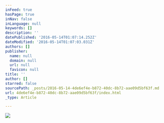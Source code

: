 ```yaml
---
inFeed: true
hasPage: true
inNav: false
inLanguage: null
keywords: []
description: ''
datePublished: '2016-05-14T01:07:14.252Z'
dateModified: '2016-05-14T01:07:03.031Z'
authors: []
publisher:
  name: null
  domain: null
  url: null
  favicon: null
title: ''
author: []
starred: false
sourcePath: _posts/2016-05-14-4de6ef4e-b872-40dc-8b72-aae09d5bf63f.md
url: 4de6ef4e-b872-40dc-8b72-aae09d5bf63f/index.html
_type: Article

---
```

![](https://the-grid-user-content.s3-us-west-2.amazonaws.com/bec7f21d-a900-43e0-bfeb-072a939fd2fa.jpg)
